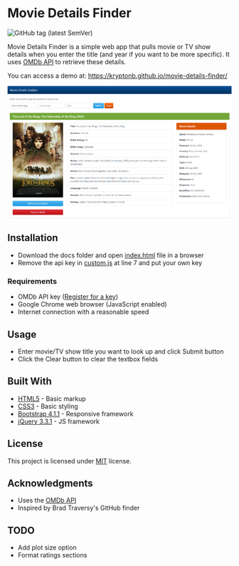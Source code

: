 # Movie Details Finder  

![GitHub tag (latest SemVer)](https://img.shields.io/github/tag/kryptonb/movie-details-finder.svg)

Movie Details Finder is a simple web app that pulls movie or TV show details when you enter the title (and year if you want to be more specific). It uses [OMDb API](http://www.omdbapi.com/) to retrieve these details.  
  
You can access a demo at: https://kryptonb.github.io/movie-details-finder/  

![Movie details](https://github.com/KryptonB/movie-details-finder/blob/master/screenshots/result.PNG)

## Installation
* Download the docs folder and open [index.html](index.html) file in a browser
* Remove the api key in [custom.js](js/custom.js) at line 7 and put your own key

### Requirements
* OMDb API key ([Register for a key](http://www.omdbapi.com/apikey.aspx))
* Google Chrome web browser (JavaScript enabled)
* Internet connection with a reasonable speed

## Usage
* Enter movie/TV show title you want to look up and click Submit button
* Click the Clear button to clear the textbox fields

## Built With
* [HTML5](https://en.wikipedia.org/wiki/HTML5) - Basic markup
* [CSS3](https://en.wikipedia.org/wiki/Cascading_Style_Sheets) - Basic styling
* [Bootstrap 4.1.1](https://getbootstrap.com/) - Responsive framework
* [jQuery 3.3.1](https://jquery.com/) - JS framework

## License
This project is licensed under [MIT](https://choosealicense.com/licenses/mit/) license.

## Acknowledgments
* Uses the [OMDb API](http://www.omdbapi.com/)
* Inspired by Brad Traversy's GitHub finder

## TODO
* Add plot size option
* Format ratings sections
